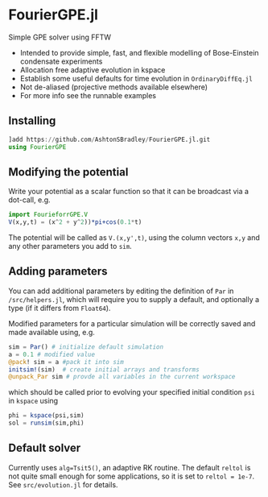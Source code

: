 # FourierGPE.jl
Simple GPE solver using FFTW

- Intended to provide simple, fast, and flexible modelling of Bose-Einstein condensate experiments
- Allocation free adaptive evolution in kspace
- Establish some useful defaults for time evolution in `OrdinaryDiffEq.jl`
- Not de-aliased (projective methods available elsewhere)
- For more info see the runnable examples 

## Installing

```julia
]add https://github.com/AshtonSBradley/FourierGPE.jl.git
using FourierGPE
```

## Modifying the potential
Write your potential as a scalar function so that it can be broadcast via a dot-call, e.g.

```julia
import FourieforrGPE.V
V(x,y,t) = (x^2 + y^2))*pi+cos(0.1*t)
```

The potential will be called as `V.(x,y',t)`, using the column vectors `x,y` and any other parameters you add to `sim`.

## Adding parameters
You can add additional parameters by editing the definition of `Par` in `/src/helpers.jl`,
which will require you to supply a default, and optionally a type (if it differs from `Float64`).

Modified parameters for a particular simulation will be correctly saved and made available using, e.g. 

```julia
sim = Par() # initialize default simulation
a = 0.1 # modified value 
@pack! sim = a #pack it into sim
initsim!(sim)  # create initial arrays and transforms
@unpack_Par sim # provde all variables in the current workspace
```
which should be called prior to evolving your specified initial condition `psi` in `kspace` using

```julia
phi = kspace(psi,sim)
sol = runsim(sim,phi)
```

## Default solver
Currently uses `alg=Tsit5()`, an adaptive RK routine. The default `reltol` is not quite small enough for some applications, so it is set to `reltol = 1e-7`. See `src/evolution.jl` for details.

